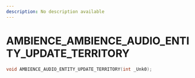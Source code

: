 ```yaml
---
description: No description available 
---
```


# AMBIENCE\_AMBIENCE_AUDIO_ENTITY_UPDATE_TERRITORY

```cpp
void AMBIENCE_AUDIO_ENTITY_UPDATE_TERRITORY(int _Unk0);
```